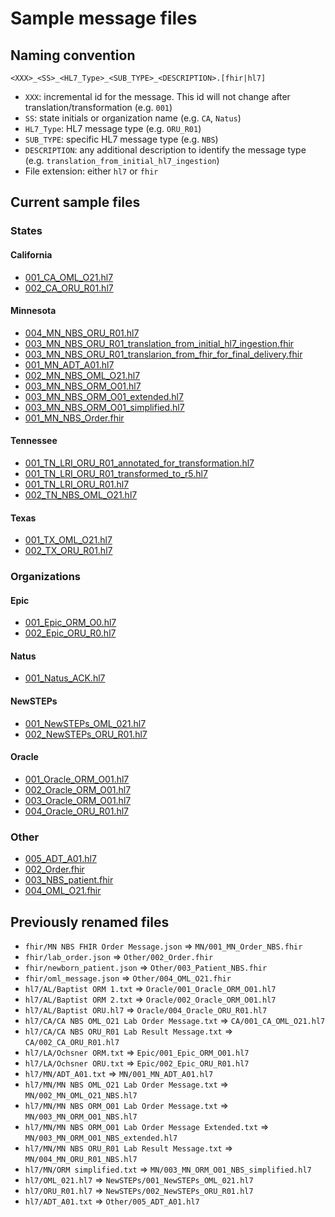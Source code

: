 # Sample message files

## Naming convention

`<XXX>_<SS>_<HL7_Type>_<SUB_TYPE>_<DESCRIPTION>.[fhir|hl7]`
- `XXX`: incremental id for the message. This id will not change after translation/transformation (e.g. `001`)
- `SS`: state initials or organization name (e.g. `CA`, `Natus`)
- `HL7_Type`: HL7 message type (e.g. `ORU_R01`)
- `SUB_TYPE`: specific HL7 message type (e.g. `NBS`)
- `DESCRIPTION`: any additional description to identify the message type (e.g. `translation_from_initial_hl7_ingestion`)
- File extension: either `hl7` or `fhir`

## Current sample files

### States

#### California

- [001_CA_OML_O21.hl7](/examples/CA/001_CA_OML_O21.hl7)
- [002_CA_ORU_R01.hl7](/examples/CA/002_CA_ORU_R01.hl7)

#### Minnesota

- [004_MN_NBS_ORU_R01.hl7](/examples/MN/004_MN_ORU_R01_NBS.hl7)
- [003_MN_NBS_ORU_R01_translation_from_initial_hl7_ingestion.fhir](/examples/MN/003_MN_ORU_R01_NBS_translarion_from_fhir_for_final_delivery.fhir)
- [003_MN_NBS_ORU_R01_translarion_from_fhir_for_final_delivery.fhir](/examples/MN/003_MN_ORU_R01_NBS_translarion_from_fhir_for_final_delivery.fhir)
- [001_MN_ADT_A01.hl7](/examples/MN/001_MN_ADT_A01.hl7)
- [002_MN_NBS_OML_O21.hl7](/examples/MN/002_MN_OML_O21_NBS.hl7)
- [003_MN_NBS_ORM_O01.hl7](/examples/MN/003_MN_ORM_O01_NBS.hl7)
- [003_MN_NBS_ORM_O01_extended.hl7](/examples/MN/003_MN_ORM_O01_NBS_extended.hl7)
- [003_MN_NBS_ORM_O01_simplified.hl7](/examples/MN/003_MN_ORM_O01_NBS_simplified.hl7)
- [001_MN_NBS_Order.fhir](/examples/MN/001_MN_Order_NBS.fhir)

#### Tennessee

- [001_TN_LRI_ORU_R01_annotated_for_transformation.hl7](/examples/TN/001_TN_ORU_R01_LRI_annotated_for_transformation.hl7)
- [001_TN_LRI_ORU_R01_transformed_to_r5.hl7](/examples/TN/001_TN_ORU_R01_LRI_transformed_to_r5.hl7)
- [001_TN_LRI_ORU_R01.hl7](/examples/TN/001_TN_ORU_R01_LRI.hl7)
- [002_TN_NBS_OML_O21.hl7](/examples/TN/002_TN_OML_O21_NBS.hl7)

#### Texas

- [001_TX_OML_O21.hl7](/examples/TX/001_TX_OML_O21.hl7)
- [002_TX_ORU_R01.hl7](/examples/TX/002_TX_ORU_R01.hl7)

### Organizations

#### Epic

- [001_Epic_ORM_O0.hl7](/examples/Epic/001_Epic_ORM_O01.hl7)
- [002_Epic_ORU_R0.hl7](/examples/Epic/002_Epic_ORU_R01.hl7)

#### Natus

- [001_Natus_ACK.hl7](/examples/Natus/001_Natus_ACK.hl7)

#### NewSTEPs

- [001_NewSTEPs_OML_021.hl7](/examples/NewSTEPs/001_NewSTEPs_OML_021.hl7)
- [002_NewSTEPs_ORU_R01.hl7](/examples/NewSTEPs/002_NewSTEPs_ORU_R01.hl7)

#### Oracle

- [001_Oracle_ORM_O01.hl7](/examples/Oracle/001_Oracle_ORM_O01.hl7)
- [002_Oracle_ORM_O01.hl7](/examples/Oracle/002_Oracle_ORM_O01.hl7)
- [003_Oracle_ORM_O01.hl7](/examples/Oracle/003_Oracle_ORM_O01.hl7)
- [004_Oracle_ORU_R01.hl7](/examples/Oracle/004_Oracle_ORU_R01.hl7)

### Other

- [005_ADT_A01.hl7](/examples/Other/005_ADT_A01.hl7)
- [002_Order.fhir](/examples/Other/002_Order.fhir)
- [003_NBS_patient.fhir](/examples/Other/003_Patient_NBS.fhir)
- [004_OML_O21.fhir](/examples/Other/004_OML_O21.fhir)

## Previously renamed files

- `fhir/MN NBS FHIR Order Message.json` => `MN/001_MN_Order_NBS.fhir`
- `fhir/lab_order.json` => `Other/002_Order.fhir`
- `fhir/newborn_patient.json` => `Other/003_Patient_NBS.fhir`
- `fhir/oml_message.json` => `Other/004_OML_O21.fhir`
- `hl7/AL/Baptist ORM 1.txt` => `Oracle/001_Oracle_ORM_O01.hl7`
- `hl7/AL/Baptist ORM 2.txt` => `Oracle/002_Oracle_ORM_O01.hl7`
- `hl7/AL/Baptist ORU.hl7` => `Oracle/004_Oracle_ORU_R01.hl7`
- `hl7/CA/CA NBS OML_O21 Lab Order Message.txt` => `CA/001_CA_OML_O21.hl7`
- `hl7/CA/CA NBS ORU_R01 Lab Result Message.txt` => `CA/002_CA_ORU_R01.hl7`
- `hl7/LA/Ochsner ORM.txt` => `Epic/001_Epic_ORM_O01.hl7`
- `hl7/LA/Ochsner ORU.txt` => `Epic/002_Epic_ORU_R01.hl7`
- `hl7/MN/ADT_A01.txt` => `MN/001_MN_ADT_A01.hl7`
- `hl7/MN/MN NBS OML_O21 Lab Order Message.txt` => `MN/002_MN_OML_O21_NBS.hl7`
- `hl7/MN/MN NBS ORM_O01 Lab Order Message.txt` => `MN/003_MN_ORM_O01_NBS.hl7`
- `hl7/MN/MN NBS ORM_O01 Lab Order Message Extended.txt` => `MN/003_MN_ORM_O01_NBS_extended.hl7`
- `hl7/MN/MN NBS ORU_R01 Lab Result Message.txt` => `MN/004_MN_ORU_R01_NBS.hl7`
- `hl7/MN/ORM simplified.txt` => `MN/003_MN_ORM_O01_NBS_simplified.hl7`
- `hl7/OML_021.hl7` => `NewSTEPs/001_NewSTEPs_OML_021.hl7`
- `hl7/ORU_R01.hl7` => `NewSTEPs/002_NewSTEPs_ORU_R01.hl7`
- `hl7/ADT_A01.txt` => `Other/005_ADT_A01.hl7`
